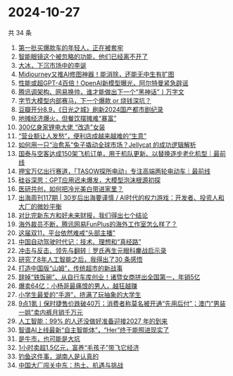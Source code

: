 # 2024-10-27

共 34 条

<!-- BEGIN 36KR -->
<!-- 最后更新时间 2024-10-27 09:13:46 +0800 -->
1. [第一批买爆款车的年轻人，正在被套牢](https://36kr.com/p/3008777662473728)
1. [智能眼镜这个被忽略的功能，他们已经离不开了](https://36kr.com/p/3008816562644230)
1. [大冰，下沉市场中的李诞](https://36kr.com/p/3008550317123078)
1. [Midjourney又推AI修图神器！能消除，还能无中生有扩图](https://36kr.com/p/3007935381271425)
1. [性能或超GPT-4百倍！OpenAI新模型曝光，阿尔特曼紧急辟谣](https://36kr.com/p/3007946545148803)
1. [腾讯调架构、网易换帅，谁才能做出下一个“黑神话”丨万字文](https://36kr.com/p/3008083872605445)
1. [字节大模型内部赛马，下一个爆款 or 烧钱深坑？](https://36kr.com/p/3008093353108992)
1. [豆瓣开分8.9，《日光之城》刷新2024国产都市剧纪录](https://36kr.com/p/3008017338361346)
1. [地摊经济爆火，但餐饮摆摊难“暴富”](https://36kr.com/p/3006425948152325)
1. [300亿身家锂电大佬 “改造”女装](https://36kr.com/p/2998015476397185)
1. [“营业额让人发愁”，便利店成越来越难的“生意”](https://36kr.com/p/3007937689265417)
1. [如何用一只“治愈系”兔子撬动全球市场？Jellycat 的成功逻辑解析](https://36kr.com/p/3001782336566403)
1. [国泰与空客达成150架飞机订单，用于机队更新、以替换逐步老化机型｜最前线](https://36kr.com/p/3008997384562180)
1. [押宝万亿出行赛道，「TASOW探所电动」专注高端两轮电动车｜最前线](https://36kr.com/p/3008774562883080)
1. [硅谷深思：GPT应用迟未爆发，大模型泡沫根源初探](https://36kr.com/p/3001625497204864)
1. [医研共创，如何把冷光美白带进家里？](https://36kr.com/p/3007702897829127)
1. [出海周刊117期 | 30岁后出海要谨慎 / AI时代的权力游戏：开发者、投资人和大厂的微妙平衡](https://36kr.com/p/3008759621264646)
1. [对比完新东方和好未来财报，我们得出七个结论](https://36kr.com/p/3008086893077762)
1. [海外裁员不断，腾讯网易FunPlus的海外工作室怎么样了？](https://36kr.com/p/3007909459682561)
1. [这届双11，平台依然难戒“头部主播”](https://36kr.com/p/3008574204457863)
1. [中国自动驾驶时代记：技术、理想和“真经路”](https://36kr.com/p/3006264386757125)
1. [冲击与反击、领先与翻转｜罗氏再生元眼科鏖战启示录](https://36kr.com/p/3008009557746946)
1. [研究了8年人工智能之后，我得出了30 条感悟](https://36kr.com/p/3005947105583360)
1. [打造中国版“山姆”，传统超市的新战事](https://36kr.com/p/3009485161506048)
1. [辞掉“铁饭碗”、从自行车库创业！诸暨女商拼出全国第一，年销5亿](https://36kr.com/p/3009351646209539)
1. [爆卖64亿：小杨哥最痛恨的男人，越狂越赚](https://36kr.com/p/3008878403823104)
1. [小学生最爱的“手游”，挤满了玩抽象的大学生](https://36kr.com/p/3008901585429761)
1. [9点1氪丨保时捷售价跌破40万；消费者称莫名被开通“先用后付”；澳门“男装一姐”卖内裤月销千万元](https://36kr.com/p/3008075142391041)
1. [人工智能：99% 的人还没做好准备迎接2027 年的到来](https://36kr.com/p/3005262508318724)
1. [智谱AI上线最新“自主智能体”，“Her”终于能照进现实了](https://36kr.com/p/3006924031714052)
1. [是牛市，也可能是大坑](https://36kr.com/p/3007880834344196)
1. [1小时卖超1.5亿元，富养“毛孩子”带飞它经济](https://36kr.com/p/3007911100278023)
1. [钓鱼这件事，湖南人是认真的](https://36kr.com/p/3007878153365001)
1. [中国大厂闯关中东：热土、机遇与挑战](https://36kr.com/p/3007885745534089)
<!-- END 36KR -->